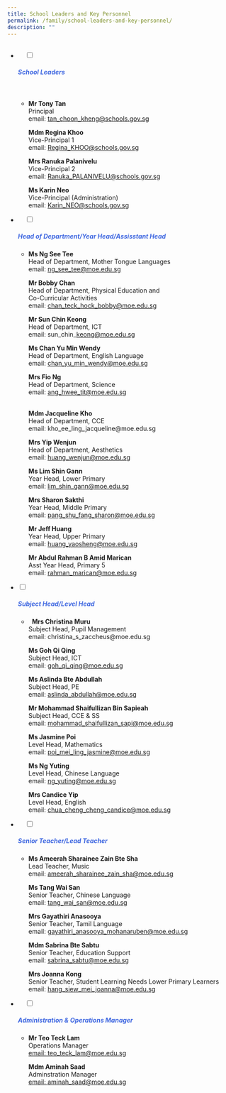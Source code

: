 ```yaml
---
title: School Leaders and Key Personnel
permalink: /family/school-leaders-and-key-personnel/
description: ""
---
```

<ul class="jekyllcodex_accordion">
  <li>
    <input type="checkbox" id="accordion1">
		<label for="accordion1"><h5 style="color:RoyalBlue">School Leaders</h5></label>

    <div>
<ul>
<li>
	
<b>Mr Tony Tan</b><br>Principal<br>email: 
	tan_choon_kheng@schools.gov.sg<br>
	
<b>Mdm Regina Khoo</b><br>Vice-Principal 1<br>  email: Regina_KHOO@schools.gov.sg<br>
	
<b>Mrs Ranuka Palanivelu</b><br>  Vice-Principal 2<br>email: Ranuka_PALANIVELU@schools.gov.sg<br>
	
<b>Ms Karin Neo</b><br>
Vice-Principal (Administration)<br>email: Karin_NEO@schools.gov.sg</li>
			</ul>
		</div>
</li>	
	
<li>
    <input type="checkbox" id="accordion2">
    <label for="accordion2"><h5 style="color:RoyalBlue">Head of Department/Year Head/Assisstant Head</h5></label>
	<div>
		<ul>
			<li>
		
<b>Ms Ng See Tee</b><br>Head of Department, Mother Tongue Languages<br>email: ng_see_tee@moe.edu.sg<br>
				
<b>Mr Bobby Chan</b><br>Head of Department, Physical Education and  
Co-Curricular Activities <br>email: chan_teck_hock_bobby@moe.edu.sg
<br>

<b>Mr Sun Chin Keong</b><br>Head of Department, ICT<br> email: sun\_chin\_keong@moe.edu.sg<br>
				
<b>Ms Chan Yu Min Wendy</b><br>   Head of Department, English Language<br>email: chan_yu_min_wendy@moe.edu.sg<br>
				
<b>Mrs Fio Ng</b><br>Head of Department, Science <br> 
email: ang_hwee_tit@moe.edu.sg
				
<br>
<b>Mdm Jacqueline Kho</b><br>   
Head of Department, CCE<br>email: kho_ee_ling_jacqueline@moe.edu.sg<br>
				
<b>Mrs Yip Wenjun</b><br> 
Head of Department, Aesthetics<br> 
email: huang_wenjun@moe.edu.sg<br>

<b>Ms Lim Shin Gann</b><br> Year Head, Lower Primary<br>  email: lim_shin_gann@moe.edu.sg
<br>
				
<b>Mrs Sharon Sakthi</b><br>Year Head, Middle Primary<br>email: pang_shu_fang_sharon@moe.edu.sg
<br>

<b>Mr Jeff Huang</b><br>Year Head, Upper Primary<br>email: huang_yaosheng@moe.edu.sg
<br>
				
<b>Mr Abdul Rahman B Amid Marican</b><br>Asst Year Head, Primary 5<br>email: rahman_marican@moe.edu.sg</li>
			</ul>
		</div>
		</li>
	
<li>
				<input type="checkbox" id="accordion3">
				<label for="accordion3"><h5 style="color:RoyalBlue">Subject Head/Level Head</h5></label>
	<div>
		<ul>
			<li> 
<b>Mrs Christina Muru</b><br> 
Subject Head, Pupil Management<br> email: christina_s_zaccheus@moe.edu.sg
<br>
				
<b>Ms Goh Qi Qing</b><br>  Subject Head, ICT<br>  email: goh_qi_qing@moe.edu.sg<br>
				
<b>Ms Aslinda Bte Abdullah</b><br>Subject Head, PE<br>  email: aslinda_abdullah@moe.edu.sg<br>
				
<b>Mr Mohammad Shaifullizan Bin Sapieah</b><br>  Subject Head, CCE & SS<br>email: mohammad_shaifullizan_sapi@moe.edu.sg<br>
				
<b>Ms Jasmine Poi</b><br>Level Head, Mathematics<br>  email: poi_mei_ling_jasmine@moe.edu.sg<br>
				
<b>Ms Ng Yuting</b><br>Level Head, Chinese Language<br>
email: ng_yuting@moe.edu.sg<br>
				
<b>Mrs Candice Yip</b><br>Level Head, English<br>email: chua_cheng_cheng_candice@moe.edu.sg</li>
			</ul>
		</div>
		</li>
	
<li>
    <input type="checkbox" id="accordion4">
    <label for="accordion4"><h5 style="color:RoyalBlue">Senior Teacher/Lead Teacher</h5></label>
	<div>
		<ul>
			<li>
	
<b>Ms Ameerah Sharainee Zain Bte Sha</b><br>Lead Teacher, Music<br>email: ameerah_sharainee_zain_sha@moe.edu.sg<br>
	
<b>Ms Tang Wai San</b><br>Senior Teacher, Chinese Language<br>  email: tang_wai_san@moe.edu.sg<br>
				
<b>Mrs Gayathiri Anasooya</b><br>Senior Teacher, Tamil Language<br>email: gayathiri_anasooya_mohanaruben@moe.edu.sg<br>
				
<b>Mdm Sabrina Bte Sabtu</b><br>Senior Teacher, Education Support<br>email: sabrina_sabtu@moe.edu.sg<br>
				
<b>Mrs Joanna Kong</b><br>Senior Teacher, Student Learning Needs Lower Primary Learners<br>email: hang_siew_mei_joanna@moe.edu.sg</li>
			</ul>
		</div>
		</li>
	
<li>
    <input type="checkbox" id="accordion5">
    <label for="accordion5"><h5 style="color:RoyalBlue">Administration & Operations Manager</h5></label>
	<div>
		<ul>
			<li>	
				
<p><b>Mr Teo Teck Lam</b><br>Operations Manager<a href="mailto:teo_teck_lam@moe.edu.sg"><br>email: teo_teck_lam@moe.edu.sg</a></p>
				
<p><b>Mdm Aminah Saad</b><br>Adminstration Manager<a href="mailto:aminah_saad@moe.edu.sg"><br>email: aminah_saad@moe.edu.sg</a></p>
</li>
			</ul>
		</div>
		</li>